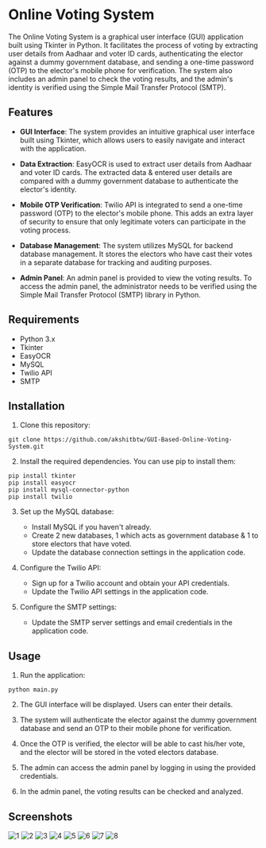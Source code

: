# Online Voting System

The Online Voting System is a graphical user interface (GUI) application built using Tkinter in Python. It facilitates the process of voting by extracting user details from Aadhaar and voter ID cards, authenticating the elector against a dummy government database, and sending a one-time password (OTP) to the elector's mobile phone for verification. The system also includes an admin panel to check the voting results, and the admin's identity is verified using the Simple Mail Transfer Protocol (SMTP).

## Features

- **GUI Interface**: The system provides an intuitive graphical user interface built using Tkinter, which allows users to easily navigate and interact with the application.

- **Data Extraction**: EasyOCR is used to extract user details from Aadhaar and voter ID cards. The extracted data & entered user details are compared with a dummy government database to authenticate the elector's identity.

- **Mobile OTP Verification**: Twilio API is integrated to send a one-time password (OTP) to the elector's mobile phone. This adds an extra layer of security to ensure that only legitimate voters can participate in the voting process.

- **Database Management**: The system utilizes MySQL for backend database management. It stores the electors who have cast their votes in a separate database for tracking and auditing purposes.

- **Admin Panel**: An admin panel is provided to view the voting results. To access the admin panel, the administrator needs to be verified using the Simple Mail Transfer Protocol (SMTP) library in Python.

## Requirements

- Python 3.x
- Tkinter
- EasyOCR
- MySQL
- Twilio API
- SMTP

## Installation

1. Clone this repository:

```
git clone https://github.com/akshitbtw/GUI-Based-Online-Voting-System.git
```

2. Install the required dependencies. You can use pip to install them:

```
pip install tkinter
pip install easyocr
pip install mysql-connector-python
pip install twilio
```

3. Set up the MySQL database:
   - Install MySQL if you haven't already.
   - Create 2 new databases, 1 which acts as government database & 1 to store electors that have voted.
   - Update the database connection settings in the application code.

4. Configure the Twilio API:
   - Sign up for a Twilio account and obtain your API credentials.
   - Update the Twilio API settings in the application code.

5. Configure the SMTP settings:
   - Update the SMTP server settings and email credentials in the application code.

## Usage

1. Run the application:

```
python main.py
```

2. The GUI interface will be displayed. Users can enter their details.

3. The system will authenticate the elector against the dummy government database and send an OTP to their mobile phone for verification.

4. Once the OTP is verified, the elector will be able to cast his/her vote, and the elector will be stored in the voted electors database.

5. The admin can access the admin panel by logging in using the provided credentials.

6. In the admin panel, the voting results can be checked and analyzed.

## Screenshots

![1](https://github.com/akshitbtw/GUI-Based-Online-Voting-System/assets/83155183/7de2ab50-6658-4d79-b62e-7ec0804d72b1)
![2](https://github.com/akshitbtw/GUI-Based-Online-Voting-System/assets/83155183/0516ce3a-afc5-48d6-bb12-efd31c0933fc)
![3](https://github.com/akshitbtw/GUI-Based-Online-Voting-System/assets/83155183/99bcd87e-3167-41b0-bb05-28c35fab5a3f)
![4](https://github.com/akshitbtw/GUI-Based-Online-Voting-System/assets/83155183/e33448dc-9967-48d2-a57f-58346c701dd1)
![5](https://github.com/akshitbtw/GUI-Based-Online-Voting-System/assets/83155183/919ce47e-eec3-4475-a7ba-cf754d4dfb59)
![6](https://github.com/akshitbtw/GUI-Based-Online-Voting-System/assets/83155183/50923ed8-a06d-4914-b62e-46eb43ae1330)
![7](https://github.com/akshitbtw/GUI-Based-Online-Voting-System/assets/83155183/d0a4d449-d758-48cb-b4fe-ad9308359d69)
![8](https://github.com/akshitbtw/GUI-Based-Online-Voting-System/assets/83155183/dab8e3be-2a54-474e-b562-9f44d9fdda46)
